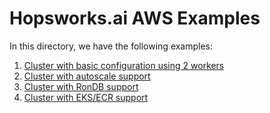 # Hopsworks.ai AWS Examples

In this directory, we have the following examples:

1. [Cluster with basic configuration using 2 workers](./basic)
2. [Cluster with autoscale support](./autoscale)
3. [Cluster with RonDB support](./rondb)
4. [Cluster with EKS/ECR support](./eks)